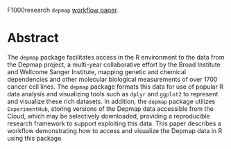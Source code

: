 F1000research `depmap` [workflow paper](https://f1000research.com/gateways/bioconductor).

# Abstract

The `depmap` package facilitates access in the R environment to the data from
the Depmap project, a multi-year collaborative effort by the Broad Institute and
Wellcome Sanger Institute, mapping genetic and chemical dependencies and other
molecular biological measurements of over 1700 cancer cell lines. The `depmap`
package formats this data for use of popular R data analysis and visualizing
tools such as `dplyr` and `ggplot2` to represent and visualize these rich
datasets. In addition, the `depmap` package utilizes `ExperimentHub`, storing
versions of the Depmap data accessible from the Cloud, which may be selectively
downloaded, providing a reproducible research framework to support exploiting
this data. This paper describes a workflow demonstrating how to access and
visualize the Depmap data in R using this package.

